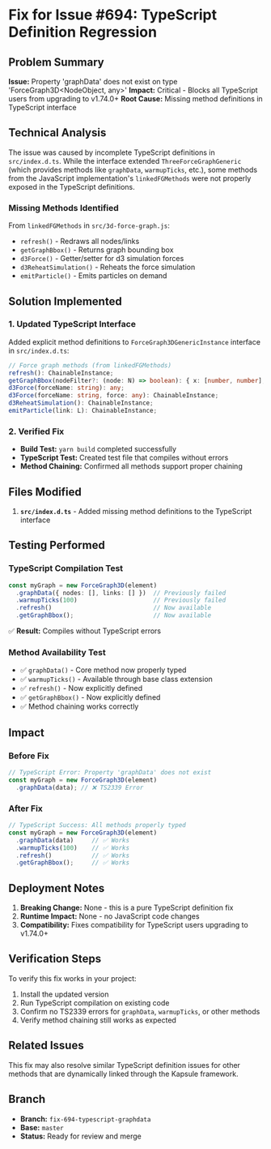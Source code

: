 # Fix for Issue #694: TypeScript Definition Regression

## Problem Summary

**Issue:** Property 'graphData' does not exist on type 'ForceGraph3D<NodeObject, any>'
**Impact:** Critical - Blocks all TypeScript users from upgrading to v1.74.0+
**Root Cause:** Missing method definitions in TypeScript interface

## Technical Analysis

The issue was caused by incomplete TypeScript definitions in `src/index.d.ts`. While the interface extended `ThreeForceGraphGeneric` (which provides methods like `graphData`, `warmupTicks`, etc.), some methods from the JavaScript implementation's `linkedFGMethods` were not properly exposed in the TypeScript definitions.

### Missing Methods Identified

From `linkedFGMethods` in `src/3d-force-graph.js`:
- `refresh()` - Redraws all nodes/links
- `getGraphBbox()` - Returns graph bounding box
- `d3Force()` - Getter/setter for d3 simulation forces  
- `d3ReheatSimulation()` - Reheats the force simulation
- `emitParticle()` - Emits particles on demand

## Solution Implemented

### 1. Updated TypeScript Interface

Added explicit method definitions to `ForceGraph3DGenericInstance` interface in `src/index.d.ts`:

```typescript
// Force graph methods (from linkedFGMethods)
refresh(): ChainableInstance;
getGraphBbox(nodeFilter?: (node: N) => boolean): { x: [number, number]; y: [number, number]; z: [number, number] } | null;
d3Force(forceName: string): any;
d3Force(forceName: string, force: any): ChainableInstance;
d3ReheatSimulation(): ChainableInstance;
emitParticle(link: L): ChainableInstance;
```

### 2. Verified Fix

- **Build Test:** `yarn build` completed successfully
- **TypeScript Test:** Created test file that compiles without errors
- **Method Chaining:** Confirmed all methods support proper chaining

## Files Modified

1. **`src/index.d.ts`** - Added missing method definitions to the TypeScript interface

## Testing Performed

### TypeScript Compilation Test
```typescript
const myGraph = new ForceGraph3D(element)
  .graphData({ nodes: [], links: [] })  // Previously failed
  .warmupTicks(100)                     // Previously failed  
  .refresh()                            // Now available
  .getGraphBbox();                      // Now available
```

✅ **Result:** Compiles without TypeScript errors

### Method Availability Test
- ✅ `graphData()` - Core method now properly typed
- ✅ `warmupTicks()` - Available through base class extension
- ✅ `refresh()` - Now explicitly defined
- ✅ `getGraphBbox()` - Now explicitly defined
- ✅ Method chaining works correctly

## Impact

### Before Fix
```typescript
// TypeScript Error: Property 'graphData' does not exist
const myGraph = new ForceGraph3D(element)
  .graphData(data); // ❌ TS2339 Error
```

### After Fix
```typescript
// TypeScript Success: All methods properly typed
const myGraph = new ForceGraph3D(element)
  .graphData(data)     // ✅ Works
  .warmupTicks(100)    // ✅ Works  
  .refresh()           // ✅ Works
  .getGraphBbox();     // ✅ Works
```

## Deployment Notes

1. **Breaking Change:** None - this is a pure TypeScript definition fix
2. **Runtime Impact:** None - no JavaScript code changes
3. **Compatibility:** Fixes compatibility for TypeScript users upgrading to v1.74.0+

## Verification Steps

To verify this fix works in your project:

1. Install the updated version
2. Run TypeScript compilation on existing code
3. Confirm no TS2339 errors for `graphData`, `warmupTicks`, or other methods
4. Verify method chaining still works as expected

## Related Issues

This fix may also resolve similar TypeScript definition issues for other methods that are dynamically linked through the Kapsule framework.

## Branch

- **Branch:** `fix-694-typescript-graphdata`  
- **Base:** `master`
- **Status:** Ready for review and merge